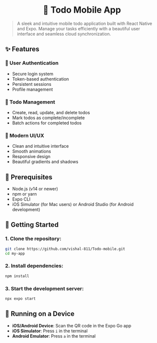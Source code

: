 
<div align="center">
 <h1> 📱 Todo Mobile App</h1>
</div>


> A sleek and intuitive mobile todo application built with React Native and Expo. Manage your tasks efficiently with a beautiful user interface and seamless cloud synchronization.

## ✨ Features

### 🔐 User Authentication
- Secure login system
- Token-based authentication
- Persistent sessions
- Profile management

### 📝 Todo Management
- Create, read, update, and delete todos
- Mark todos as complete/incomplete
- Batch actions for completed todos

### 🎨 Modern UI/UX
- Clean and intuitive interface
- Smooth animations
- Responsive design
- Beautiful gradients and shadows

## 🔧 Prerequisites

- Node.js (v14 or newer)
- npm or yarn
- Expo CLI
- iOS Simulator (for Mac users) or Android Studio (for Android development)

## 🚀 Getting Started

### 1. Clone the repository:

```bash
git clone https://github.com/vishal-811/Todo-mobile.git
cd my-app
```

### 2. Install dependencies:

```bash
npm install
```

### 3. Start the development server:

```bash
npx expo start
```

## 📱 Running on a Device

- **iOS/Android Device**: Scan the QR code in the Expo Go app
- **iOS Simulator**: Press `i` in the terminal
- **Android Emulator**: Press `a` in the terminal

